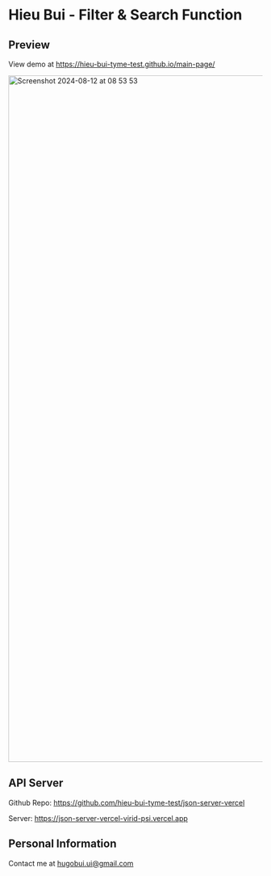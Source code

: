 # Hieu Bui - Filter & Search Function

## Preview
View demo at https://hieu-bui-tyme-test.github.io/main-page/

<img width="1358" alt="Screenshot 2024-08-12 at 08 53 53" src="https://github.com/user-attachments/assets/1ff9482b-e0cd-447f-9e57-19baa3f4a251">

## API Server
Github Repo: https://github.com/hieu-bui-tyme-test/json-server-vercel

Server: https://json-server-vercel-virid-psi.vercel.app

## Personal Information
Contact me at hugobui.ui@gmail.com
